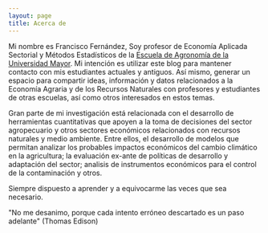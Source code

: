 ```yaml
---
layout: page
title: Acerca de
---
```


Mi nombre es Francisco Fernández, Soy profesor de Economía Aplicada Sectorial y Métodos Estadísticos de la [Escuela de Agronomía de la Universidad Mayor](https://www.umayor.cl/um/carreras/agronomia-santiago/10000). Mi intención es utilizar este blog para mantener contacto con mis estudiantes actuales y antiguos. Así mismo, generar un espacio para compartir ideas, información y datos relacionados a la Economía Agraria y de los Recursos Naturales con profesores y estudiantes de otras escuelas, así como otros interesados en estos temas. 

Gran parte de mi investigación está relacionada con el desarrollo de herramientas cuantitativas que apoyen a la toma de decisiones del sector agropecuario y otros sectores económicos relacionados con recursos naturales y medio ambiente. Entre ellos, el desarrollo de modelos que permitan analizar los probables impactos económicos del cambio climático en la agricultura; la evaluación ex-ante de políticas de desarrollo y adaptación del sector; analisis de instrumentos económicos para el control de la contaminación y otros.

Siempre dispuesto a aprender y a equivocarme las veces que sea necesario.

 "No me desanimo, porque cada intento erróneo descartado es un paso adelante" (Thomas Edison)




